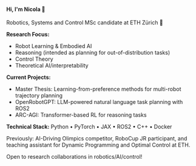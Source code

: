 #### Hi, I'm Nicola 👋

Robotics, Systems and Control MSc candidate at ETH Zürich 🤖

**Research Focus:**
- Robot Learning & Embodied AI
- Reasoning (intended as planning for out-of-distribution tasks)
- Control Theory
- Theoretical AI/interpretability

**Current Projects:**
- Master Thesis: Learning-from-preference methods for multi-robot trajectory planning
- OpenRobotGPT: LLM-powered natural language task planning with ROS2
- ARC-AGI: Transformer-based RL for reasoning tasks

**Technical Stack:**
Python • PyTorch • JAX • ROS2 • C++ • Docker

Previously: AI-Driving Olimpics competitor, RoboCup JR participant, and teaching assistant for Dynamic Programming and Optimal Control at ETH.

Open to research collaborations in robotics/AI/control!
